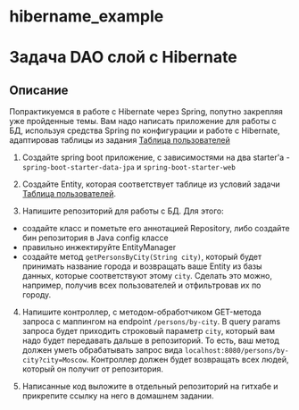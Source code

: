 # hibername_example
# Задача DAO слой c Hibernate

## Описание
Попрактикуемся в работе с Hibernate через Spring, попутно закрепляя уже пройденные темы. Вам надо написать приложение для работы с БД, используя средства Spring по конфигурации и работе с Hibernate, адаптировав таблицы из задания [Таблица пользователей](../../sql-basic/task/README.md)

1. Создайте spring boot приложение, с зависимостями на два starter'а - `spring-boot-starter-data-jpa` и `spring-boot-starter-web`

2. Создайте Entity, которая соответствует таблице из условий задачи [Таблица пользователей](../../sql-basic/task/README.md).

3. Напишите репозиторий для работы с БД. Для этого:
 - создайте класс и пометьте его аннотацией Repository, либо создайте бин репозитория в Java config классе
 - правильно инжектируйте EntityManager
 - создайте метод `getPersonsByCity(String city)`, который будет принимать название города и возвращать ваше Entity из базы данных, которые соответствуют этому `city`. Сделать это можно, например, получив всех пользователей и отфильтровав их по городу.

4. Напишите контроллер, с методом-обработчиком GET-метода запроса с маппингом на endpoint `/persons/by-city`. В query params запроса будет приходить строковый параметр `city`, который вам надо будет передавать дальше в репозиторий. То есть, ваш метод должен уметь обрабатывать запрос вида `localhost:8080/persons/by-city?city=Moscow`.
Контроллер должен будет возвращать всех людей, который он получит от репозитория.

5. Написанные код выложите в отдельный репозиторий на гитхабе и прикрепите ссылку на него в домашнем задании.
